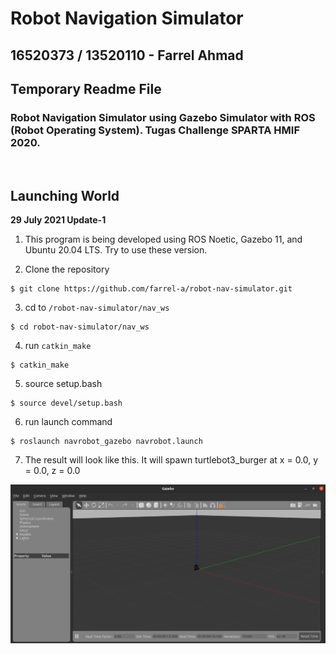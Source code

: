 # Robot Navigation Simulator

## 16520373 / 13520110 - Farrel Ahmad

## Temporary Readme File

### Robot Navigation Simulator using Gazebo Simulator with ROS (Robot Operating System). Tugas Challenge SPARTA HMIF 2020.

<br>

## Launching World
**29 July 2021 Update-1**
1. This program is being developed using ROS Noetic, Gazebo 11, and Ubuntu 20.04 LTS. Try to use these version.

2. Clone the repository
```
$ git clone https://github.com/farrel-a/robot-nav-simulator.git
```

3. cd to `/robot-nav-simulator/nav_ws`
```
$ cd robot-nav-simulator/nav_ws
```

4. run `catkin_make`
```
$ catkin_make
```

5. source setup.bash
```
$ source devel/setup.bash
```

6. run launch command
```
$ roslaunch navrobot_gazebo navrobot.launch
```

7. The result will look like this. It will spawn turtlebot3_burger at x = 0.0, y = 0.0, z = 0.0

![](photos/launch.png)